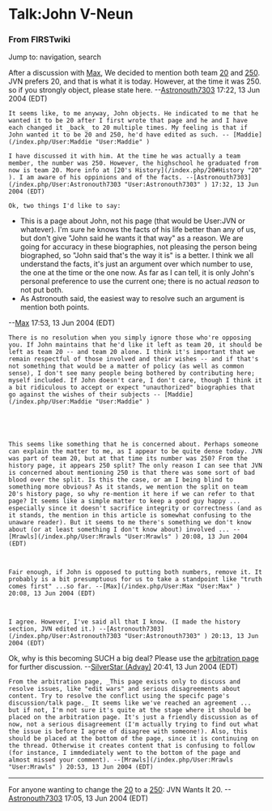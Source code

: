 # Talk:John V-Neun

### From FIRSTwiki

Jump to: navigation, search

After a discussion with [Max](/index.php/User:Max "User:Max" ), We decided to
mention both team [20](/index.php/20 "20" ) and [250](/index.php/250 "250" ).
JVN prefers 20, and that is what it is today. However, at the time it was 250.
so if you strongly object, please state here.
--[Astronouth7303](/index.php/User:Astronouth7303 "User:Astronouth7303" )
17:22, 13 Jun 2004 (EDT)

    It seems like, to me anyway, John objects. He indicated to me that he wanted it to be 20 after I first wrote that page and he and I have each changed it _back_ to 20 multiple times. My feeling is that if John wanted it to be 20 and 250, he'd have edited as such. -- [Maddie](/index.php/User:Maddie "User:Maddie" )

    I have discussed it with him. At the time he was actually a team member, the number was 250. However, the highschool he graduated from now is team 20. More info at [20's History](/index.php/20#History "20" ). I am aware of his oppinions and of the facts. --[Astronouth7303](/index.php/User:Astronouth7303 "User:Astronouth7303" ) 17:32, 13 Jun 2004 (EDT) 

    Ok, two things I'd like to say: 

  * This is a page about John, not his page (that would be User:JVN or whatever). I'm sure he knows the facts of his life better than any of us, but don't give "John said he wants it that way" as a reason. We are going for accuracy in these biographies, not pleasing the person being biographed, so "John said that's the way it is" is a better. I think we all understand the facts, it's just an argument over which number to use, the one at the time or the one now. As far as I can tell, it is only John's personal preference to use the current one; there is no actual _reason_ to not put both. 
  * As Astronouth said, the easiest way to resolve such an argument is mention both points. 

\--[Max](/index.php/User:Max "User:Max" ) 17:53, 13 Jun 2004 (EDT)

    

    There is no resolution when you simply ignore those who're opposing you. If John maintains that he'd like it left as team 20, it should be left as team 20 -- and team 20 alone. I think it's important that we remain respectful of those involved and their wishes -- and if that's not something that would be a matter of policy (as well as common sense), I don't see many people being bothered by contributing here; myself included. If John doesn't care, I don't care, though I think it a bit ridiculous to accept or expect "unauthorized" biographies that go against the wishes of their subjects -- [Maddie](/index.php/User:Maddie "User:Maddie" )

    

    

    This seems like something that he is concerned about. Perhaps someone can explain the matter to me, as I appear to be quite dense today. JVN was part of team 20, but at that time its number was 250? From the history page, it appears 250 split? The only reason I can see that JVN is concerned about mentioning 250 is that there was some sort of bad blood over the split. Is this the case, or am I being blind to something more obvious? As it stands, we mention the split on team 20's history page, so why re-mention it here if we can refer to that page? It seems like a simple matter to keep a good guy happy ... especially since it doesn't sacrifice integrity or correctness (and as it stands, the mention in this article is somewhat confusing to the unaware reader). But it seems to me there's something we don't know about (or at least something I don't know about) involved ... --[Mrawls](/index.php/User:Mrawls "User:Mrawls" ) 20:08, 13 Jun 2004 (EDT) 

    

    Fair enough, if John is opposed to putting both numbers, remove it. It probably is a bit presumptuous for us to take a standpoint like "truth comes first" ...so far. --[Max](/index.php/User:Max "User:Max" ) 20:08, 13 Jun 2004 (EDT) 

    

    I agree. However, I've said all that I know. (I made the history section, JVN edited it.) --[Astronouth7303](/index.php/User:Astronouth7303 "User:Astronouth7303" ) 20:13, 13 Jun 2004 (EDT) 

Ok, why is this becoming SUCH a big deal? Please use the [arbitration
page](/index.php/FIRSTwiki:Arbitration "FIRSTwiki:Arbitration" ) for further
discussion. --[SilverStar (Advay)](/index.php/User:SilverStar
"User:SilverStar" ) 20:41, 13 Jun 2004 (EDT)

    From the arbitration page, _This page exists only to discuss and resolve issues, like "edit wars" and serious disagreements about content. Try to resolve the conflict using the specifc page's discussion/talk page._ It seems like we've reached an agreement ... but if not, I'm not sure it's quite at the stage where it should be placed on the arbitration page. It's just a friendly discussion as of now, not a serious disagreement (I'm actually trying to find out what the issue is before I agree of disagree with someone!). Also, this should be placed at the bottom of the page, since it is continuing on the thread. Otherwise it creates content that is confusing to follow (for instance, I immdediately went to the bottom of the page and almost missed your comment). --[Mrawls](/index.php/User:Mrawls "User:Mrawls" ) 20:53, 13 Jun 2004 (EDT) 

* * *

For anyone wanting to change the [20](/index.php/20 "20" ) to a
[250](/index.php/250 "250" ): JVN Wants It 20.
--[Astronouth7303](/index.php/User:Astronouth7303 "User:Astronouth7303" )
17:05, 13 Jun 2004 (EDT)

